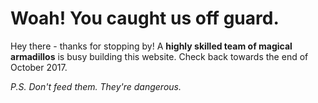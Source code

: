 # Woah! You caught us off guard.

Hey there - thanks for stopping by! A **highly skilled team of magical armadillos** is busy building this website. Check back towards the end of October 2017.


*P.S. Don't feed them. They're dangerous.*
